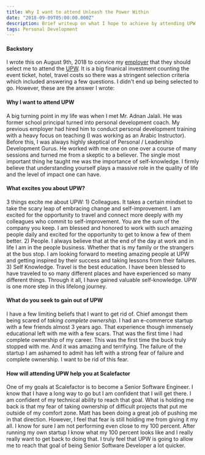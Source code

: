```yaml
---
title: Why I want to attend Unleash the Power Within 
date: "2018-09-09T05:00:00.000Z"
description: Brief writeup on what I hope to achieve by attending UPW
tags: Personal Development
---
```


#### Backstory

I wrote this on August 9th, 2018 to convice my [employer](http://scalefactor.com/) that they should select me to attend the [UPW](https://www.tonyrobbins.com/events/unleash-the-power-within/). It is a big finanical investment counting the event ticket, hotel, travel costs so there was a stringent selection criteria which included answering a few questions. I didn't end up being selected to go. However, these are the answer I wrote:

#### Why I want to attend UPW

A big turning point in my life was when I met Mr. Adnan Jalali. He was former school principal turned into personal development coach. My previous employer had hired him to conduct personal development training with a heavy focus on teaching (I was working as an Arabic Instructor). Before this, I was always highly skeptical of Personal / Leadership Development Gurus. He worked with me one on one over a course of many sessions and turned me from a skeptic to a believer. The single most important thing he taught me was the importance of self-knowledge. I firmly believe that understanding yourself plays a massive role in the quality of life and the level of impact one can have.

#### What excites you about UPW?

3 things excite me about UPW: 1) Colleagues. It takes a certain mindset to take the scary leap of embracing change and self-improvement. I am excited for the opportunity to travel and connect more deeply with my colleagues who commit to self-improvement. You are the sum of the company you keep. I am blessed and honored to work with such amazing people daily and excited for the opportunity to get to know a few of them better. 2) People. I always believe that at the end of the day at work and in
life I am in the people business. Whether that is my family or the strangers at the bus stop. I am looking forward to meeting amazing people at UPW and getting inspired by their success and taking lessons from their failures. 3) Self Knowledge. Travel is the best education. I have been blessed to have traveled to so many different places and have experienced so many different things. Through it all, I have gained valuable self-knowledge. UPW is one more step in this lifelong journey.


#### What do you seek to gain out of UPW

I have a few limiting beliefs that I want to get rid of. Chief amongst them being scared of *taking complete ownership*. I had an e-commerce startup with a few friends almost 3 years ago. That experience though immensely educational left with me with a few scars. That was the first time I had complete ownership of my career. This was the first time the buck truly stopped with me. And it was amazing and terrifying. The failure of the startup I am ashamed to admit has left with a strong fear of failure and complete ownership. I want to be rid of this fear.

#### How will attending UPW help you at Scalefactor 

One of my goals at Scalefactor is to become a Senior Software Engineer. I know that I have a long way to go but I am confident that I will get there. I am confident of my technical ability to reach that goal. What is holding me back is that my fear of taking ownership of difficult projects that put me outside of my comfort zone. Matt has been doing a great job of pushing me in that direction. However, I feel that fear is still holding me from giving it my all. I know for sure I am not performing even close to my 100 percent. After running my own startup I know what my 100 percent looks like and I really really want to get back to doing that. I truly feel that UPW is going to allow me to reach that goal of being Senior Software Developer a lot quicker.
